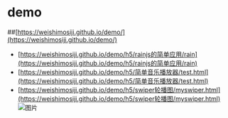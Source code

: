 # demo
##[https://weishimosiji.github.io/demo/](https://weishimosiji.github.io/demo/)
* [https://weishimosiji.github.io/demo/h5/rainjs的简单应用/rain](https://weishimosiji.github.io/demo/h5/rainjs的简单应用/rain)
* [https://weishimosiji.github.io/demo/h5/简单音乐播放器/test.html](https://weishimosiji.github.io/demo/h5/简单音乐播放器/test.html)
* [https://weishimosiji.github.io/demo/h5/swiper轮播图/myswiper.html](https://weishimosiji.github.io/demo/h5/swiper轮播图/myswiper.html)
![图片](http://bpic.588ku.com/back_pic/03/87/44/5057d224041c811.jpg!/fw/650/quality/90/unsharp/true/compress/true)
